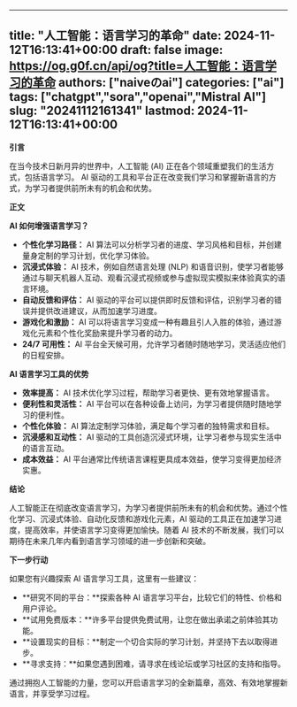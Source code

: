 
---
title: "人工智能：语言学习的革命"
date: 2024-11-12T16:13:41+00:00
draft: false
image: https://og.g0f.cn/api/og?title=人工智能：语言学习的革命
authors: ["naiveのai"]
categories: ["ai"]
tags: ["chatgpt","sora","openai","Mistral AI"]
slug: "20241112161341"
lastmod: 2024-11-12T16:13:41+00:00
---
**引言**

在当今技术日新月异的世界中，人工智能 (AI) 正在各个领域重塑我们的生活方式，包括语言学习。 AI 驱动的工具和平台正在改变我们学习和掌握新语言的方式，为学习者提供前所未有的机会和优势。

**正文**

**AI 如何增强语言学习？**

* **个性化学习路径：** AI 算法可以分析学习者的进度、学习风格和目标，并创建量身定制的学习计划，优化学习体验。
* **沉浸式体验：** AI 技术，例如自然语言处理 (NLP) 和语音识别，使学习者能够通过与聊天机器人互动、观看沉浸式视频或参与虚拟现实模拟来体验真实的语言环境。
* **自动反馈和评估：** AI 驱动的平台可以提供即时反馈和评估，识别学习者的错误并提供改进建议，从而加速学习进度。
* **游戏化和激励：** AI 可以将语言学习变成一种有趣且引人入胜的体验，通过游戏化元素和个性化奖励来提升学习者的动力。
* **24/7 可用性：** AI 平台全天候可用，允许学习者随时随地学习，灵活适应他们的日程安排。

**AI 语言学习工具的优势**

* **效率提高：** AI 技术优化学习过程，帮助学习者更快、更有效地掌握语言。
* **便利性和灵活性：** AI 平台可以在各种设备上访问，为学习者提供随时随地学习的便利性。
* **个性化体验：** AI 算法定制学习体验，满足每个学习者的独特需求和目标。
* **沉浸感和互动性：** AI 驱动的工具创造沉浸式环境，让学习者参与现实生活中的语言互动。
* **成本效益：** AI 平台通常比传统语言课程更具成本效益，使学习变得更加经济实惠。

**结论**

人工智能正在彻底改变语言学习，为学习者提供前所未有的机会和优势。通过个性化学习、沉浸式体验、自动化反馈和游戏化元素，AI 驱动的工具正在加速学习进度，提高效率，并使语言学习变得更加愉快。随着 AI 技术的不断发展，我们可以期待在未来几年内看到语言学习领域的进一步创新和突破。

**下一步行动**

如果您有兴趣探索 AI 语言学习工具，这里有一些建议：

* **研究不同的平台：**探索各种 AI 语言学习平台，比较它们的特性、价格和用户评论。
* **试用免费版本：**许多平台提供免费试用，让您在做出承诺之前体验其功能。
* **设置现实的目标：**制定一个切合实际的学习计划，并坚持下去以取得进步。
* **寻求支持：**如果您遇到困难，请寻求在线论坛或学习社区的支持和指导。

通过拥抱人工智能的力量，您可以开启语言学习的全新篇章，高效、有效地掌握新语言，并享受学习过程。